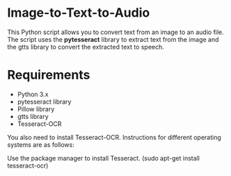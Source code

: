 # Image-to-Text-to-Audio

This Python script allows you to convert text from an image to an audio file. The script uses the **pytesseract** library to extract text from the image and the gtts library to convert the extracted text to speech.

# Requirements

* Python 3.x
* pytesseract library
* Pillow library
* gtts library
* Tesseract-OCR
  
You also need to install Tesseract-OCR. Instructions for different operating systems are as follows:

Use the package manager to install Tesseract.
(sudo apt-get install tesseract-ocr)
